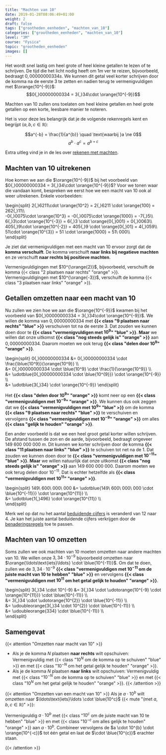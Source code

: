 ```yaml
---
title: "Machten van 10"
date: 2019-01-28T08:06:49+01:00
weight: 2
draft: false
tags: ["grootheden_eenheden", "machten_van_10"]
categories: ["grootheden_eenheden", "machten_van_10"]
level: "3M"
course: "Fysica"
topic: "grootheden_eenheden"
images: []
---
```


Het wordt snel lastig om heel grote of heel kleine getallen te lezen of te 
schrijven.
De tijd die het licht nodig
heeft om $1 \si{ m}$ ver te reizen, bijvoorbeeld, bedraagt $0{,}00000000334 
\si{ s}$. We kunnen dit getal veel korter schrijven door de komma na de eerste 
3 te zetten en nadien terug te vermenigvuldigen met $\orange{10^{-9}}$:
$$0{,}00000000334 = 3{,}34\cdot \orange{10^{-9}}$$

Machten van 10 zullen ons toelaten om heel kleine getallen en heel grote 
getallen op een korte, leesbare manier te noteren.

Het is voor deze les belangrijk dat je de volgende rekenregels kent en begrijpt 
($a, b, c \in \mathbb{R}$):

$$a^{-b} = \frac{1}{a^{b}} \quad \text{waarbij }a \ne 0$$
$$a^b \cdot a^c = a^{b+c}$$

Extra uitleg vind je in de les over [rekenen met 
machten](../../../wiskunde/rekenen/machten/#producten-van-machten).

## Machten van 10 uitrekenen
Hoe komen we aan die $\orange{10^{-9}}$ bij het voorbeeld van $0{,}00000000334 
= 3{,}34\cdot \orange{10^{-9}}$? Voor we tonen waar die vandaan komt, bespreken 
we eerst hoe we een macht van 10 ook al weer uitrekenen. Enkele voorbeelden:

\begin{split}
    2{,}6211\cdot \orange{10^2} = 2{,}6211 \cdot \orange{100} = 262{,}11\\\\\
    -0{,}0075\cdot \orange{10^3} = -0{,}0075\cdot \orange{1000} = -7{,}5\\\\\
    6{,}3\cdot \orange{10^{-3}} = 6{,}3 \cdot \orange{0{,}001} = 0{,}0063\\\\\
    405{,}9\cdot \orange{10^{-2}} = 405{,}9 \cdot \orange{0{,}01} = 4{,}059\\\\\
    51\cdot \orange{10^{3}} = 51 \cdot \orange{1000} = 51\ 000\\\\\
\end{split}

Je ziet dat vermenigvuldigen met een macht van 10
ervoor zorgt dat de **komma verschuift**.
De komma verschuift **naar links bij negatieve machten** en ze verschuift **naar rechts bij positieve machten**.

Vermenigvuldigingen met $10^{\orange{2}}$, bijvoorbeeld, verschuift de komma {{< class "2 plaatsen naar rechts" "orange" >}}.
Vermenigvuldigingen met $10^{\orange{-3}}$, verschuift de komma {{< class "3 plaatsen naar links" "orange" >}}.

## Getallen omzetten naar een macht van 10
Nu zullen we zien hoe we aan die $\orange{10^{-9}}$ kwamen bij het voorbeeld 
van $0{,}00000000334 = 3{,}34\cdot \orange{10^{-9}}$.
We willen de komma van $0{,}00000000334$ met
**{{< class "9 plaatsen naar rechts" "blue" >}}** verschuiven tot na de eerste
3. Dat zouden we kunnen doen door te
**{{< class "vermenigvuldigen met $10^9$" "blue" >}}**.
**Maar** we willen dat onze uitkomst
**{{< class "nog steeds gelijk is" "orange" >}}** aan $0{,}00000000334$. Daarom
moeten we ook terug
**{{< class "delen door $10^9$" "orange" >}}**.

\begin{split}
    0{,}00000000334 &= 0{,}00000000334 \cdot \frac{\blue{10^9}}{\orange{10^9}} \\\\\
                    &= 0{,}00000000334 \cdot \blue{10^9} \cdot \frac{1}{\orange{10^9}} \\\\\
                    &= \udotblue{0{,}00000000334 \cdot \blue{10^{9}}} \cdot \orange{10^{-9}} \\\\\
                    &= \udotblue{3{,}34} \cdot \orange{10^{-9}}
\end{split}

Het **{{< class "delen door $10^9$" "orange" >}}** komt neer op
een **{{< class "vermenigvuldigen met $10^{-9}$" "orange" >}}**. We kunnen dus ook
zeggen dat we
**{{< class "vermenigvuldigen met $10^9$" "blue" >}}** om de komma
**{{< class "9 plaatsen naar rechts" "blue" >}}** te verschuiven en vervolgens
**{{< class "vermenigvuldigen met $10^{-9}$" "orange" >}}** om alles
**{{< class "gelijk te houden" "orange" >}}**.

Een ander voorbeeld is dat we een heel groot getal korter willen schrijven. De
afstand tussen de zon en de aarde, bijvoorbeeld, bedraagt ongeveer
$149\ 600\ 000\ 000\ \si{m}$. Dit kunnen we korter schrijven door de komma 
**{{< class "11 plaatsen naar links" "blue" >}}** te schuiven tot net na de 1.
Dat zouden we kunnen doen door te
**{{< class "vermenigvuldigen met $10^{-11}$" "blue" >}}**. **Maar** we willen
natuurlijk dat onze uitkomst
**{{< class "nog steeds gelijk is" "orange" >}}** aan $149\ 600\ 000\ 000$.
Daarom moeten we ook terug delen door $10^{-11}$. Dat is echter hetzelfde als
**{{< class "vermenigvuldigen met $10^{11}$" "orange" >}}**.

\begin{split}
    149\ 600\ 000\ 000 &= \udotblue{149\ 600\ 000\ 000 \cdot \blue{10^{-11}}} \cdot \orange{10^{11}} \\\\\
                       &= \udotblue{1{,}496} \cdot \orange{10^{11}} \\\\\
\end{split}

Merk wel op dat nu het aantal [beduidende cijfers](../beduidende_cijfers) is
veranderd van 12 naar 4. Je kan het juiste aantal beduidende cijfers
verkrijgen door de [benaderingsregels](../benaderingsregels) toe te passen.

## Machten van 10 omzetten
Soms zullen we ook machten van 10 moeten omzetten naar andere machten van 10.
We willen onze $3{,}34 \cdot 10^{-9}$ bijvoorbeeld omzetten naar 
$\orange{\ldots\text{iets}\ldots} \cdot \blue{10^{-11}}$. Om dat te doen, 
zullen we de $3{,}34 \cdot 10^{-9}$
**{{< class "vermenigvuldigen met $10^{-11}$ om de juiste macht van 10 te hebben" "blue" >}}**
en vervolgens 
**{{< class "vermenigvuldigen met $10^{11}$ om het getal gelijk te houden" "orange" >}}**.

\begin{split}
    3{,}34 \cdot 10^{-9} &= 3{,}34 \cdot \udotorange{10^{-9} \cdot \orange{10^{11}}} \cdot \blue{10^{-11}} \\\\\
                         &= 3{,}34 \cdot \udotorange{10^{2}} \cdot \blue{10^{-11}} \\\\\
                         &= \udoubleorange{3{,}34 \cdot 10^{2}} \cdot \blue{10^{-11}} \\\\\
                         &= \udoubleorange{334} \cdot \blue{10^{-11}} \\\\\
\end{split}

## Samengevat
{{< attention "Omzetten naar macht van 10" >}}
* Als je de komma $N$ plaatsen **naar rechts** wilt opschuiven:
Vermenigvuldig met {{< class "$10^{N}$ om de komma op te schuiven" "blue" >}} en met {{< class "$10^{-N}$ om het getal gelijk te houden" "orange" >}}.
* Als je de komma $N$ plaatsen **naar links** wilt opschuiven:
Vermenigvuldig met {{< class "$10^{-N}$ om de komma op te schuiven" "blue" >}} en met {{< class "$10^N$ om het getal gelijk te houden" "orange" >}}.
{{< /attention >}}

{{< attention "Omzetten van een macht van 10" >}}
Als je $a \cdot 10^b$ wilt omzetten naar $\ldots\text{iets}\ldots \cdot \blue{10^c}$
{{< mute "(met $a, b, c \in \mathbb{R}$)" >}}:

Vermenigvuldig $a \cdot 10^b$ met
{{< class "$10^{c}$ om de juiste macht van 10 te hebben" "blue" >}} en met
{{< class "$10^{-c}$ om alles gelijk te houden" "orange" >}} aan $a \cdot 10^b$.
Combineer vervolgens de $a \cdot 10^{b} \cdot \orange{10^{-c}}$ tot één getal en
laat de $\cdot \blue{10^{c}}$ erachter staan.

{{< /attention >}}
